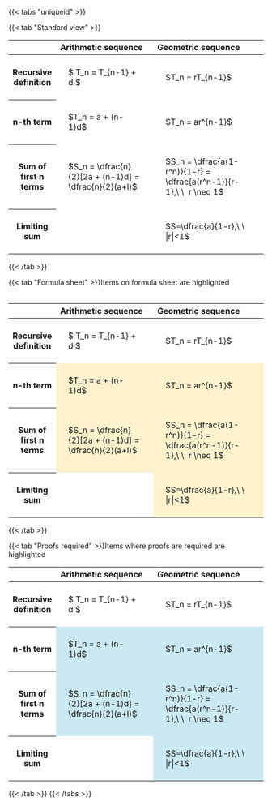 ---
---

{{< tabs "uniqueid" >}}

{{< tab "Standard view" >}}
<style type="text/css">
#T_8ac65 th.col_heading {
  text-align: left;
  font-size: 1em;
}
#T_8ac65 td {
  text-align: left;
  font-size: 1em;
  padding: 1.5em;
}
#T_8ac65_row0_col0, #T_8ac65_row0_col1, #T_8ac65_row1_col0, #T_8ac65_row1_col1, #T_8ac65_row2_col0, #T_8ac65_row2_col1, #T_8ac65_row3_col0, #T_8ac65_row3_col1 {
  width: 400px;
  white-space: pre-wrap;
}
</style>
<table id="T_8ac65">
  <thead>
    <tr>
      <th class="blank level0" >&nbsp;</th>
      <th id="T_8ac65_level0_col0" class="col_heading level0 col0" >Arithmetic sequence</th>
      <th id="T_8ac65_level0_col1" class="col_heading level0 col1" >Geometric sequence</th>
    </tr>
  </thead>
  <tbody>
    <tr>
      <th id="T_8ac65_level0_row0" class="row_heading level0 row0" >Recursive definition</th>
      <td id="T_8ac65_row0_col0" class="data row0 col0" >$ T_n = T_{n-1} + d $</td>
      <td id="T_8ac65_row0_col1" class="data row0 col1" >$T_n = rT_{n-1}$</td>
    </tr>
    <tr>
      <th id="T_8ac65_level0_row1" class="row_heading level0 row1" >n-th term</th>
      <td id="T_8ac65_row1_col0" class="data row1 col0" >$T_n = a + (n-1)d$</td>
      <td id="T_8ac65_row1_col1" class="data row1 col1" >$T_n = ar^{n-1}$</td>
    </tr>
    <tr>
      <th id="T_8ac65_level0_row2" class="row_heading level0 row2" >Sum of first n terms</th>
      <td id="T_8ac65_row2_col0" class="data row2 col0" >$S_n = \dfrac{n}{2}[2a + (n-1)d] = \dfrac{n}{2}(a+l)$</td>
      <td id="T_8ac65_row2_col1" class="data row2 col1" >$S_n = \dfrac{a(1-r^n)}{1-r} = \dfrac{a(r^n-1)}{r-1},\ \  r \neq 1$</td>
    </tr>
    <tr>
      <th id="T_8ac65_level0_row3" class="row_heading level0 row3" >Limiting sum</th>
      <td id="T_8ac65_row3_col0" class="data row3 col0" ></td>
      <td id="T_8ac65_row3_col1" class="data row3 col1" >$S=\dfrac{a}{1-r},\ \ |r|<1$</td>
    </tr>
  </tbody>
</table>
{{< /tab >}}

{{< tab "Formula sheet" >}}Items on formula sheet are highlighted
<br><br><style type="text/css">
#T_1d923 th.col_heading {
  text-align: left;
  font-size: 1em;
}
#T_1d923 td {
  text-align: left;
  font-size: 1em;
  padding: 1.5em;
}
#T_1d923_row0_col0, #T_1d923_row0_col1, #T_1d923_row3_col0 {
  width: 400px;
  white-space: pre-wrap;
}
#T_1d923_row1_col0, #T_1d923_row1_col1, #T_1d923_row2_col0, #T_1d923_row2_col1, #T_1d923_row3_col1 {
  width: 400px;
  background-color: rgba(255,194,10, 0.2);
  white-space: pre-wrap;
}
</style>
<table id="T_1d923">
  <thead>
    <tr>
      <th class="blank level0" >&nbsp;</th>
      <th id="T_1d923_level0_col0" class="col_heading level0 col0" >Arithmetic sequence</th>
      <th id="T_1d923_level0_col1" class="col_heading level0 col1" >Geometric sequence</th>
    </tr>
  </thead>
  <tbody>
    <tr>
      <th id="T_1d923_level0_row0" class="row_heading level0 row0" >Recursive definition</th>
      <td id="T_1d923_row0_col0" class="data row0 col0" >$ T_n = T_{n-1} + d $</td>
      <td id="T_1d923_row0_col1" class="data row0 col1" >$T_n = rT_{n-1}$</td>
    </tr>
    <tr>
      <th id="T_1d923_level0_row1" class="row_heading level0 row1" >n-th term</th>
      <td id="T_1d923_row1_col0" class="data row1 col0" >$T_n = a + (n-1)d$</td>
      <td id="T_1d923_row1_col1" class="data row1 col1" >$T_n = ar^{n-1}$</td>
    </tr>
    <tr>
      <th id="T_1d923_level0_row2" class="row_heading level0 row2" >Sum of first n terms</th>
      <td id="T_1d923_row2_col0" class="data row2 col0" >$S_n = \dfrac{n}{2}[2a + (n-1)d] = \dfrac{n}{2}(a+l)$</td>
      <td id="T_1d923_row2_col1" class="data row2 col1" >$S_n = \dfrac{a(1-r^n)}{1-r} = \dfrac{a(r^n-1)}{r-1},\ \  r \neq 1$</td>
    </tr>
    <tr>
      <th id="T_1d923_level0_row3" class="row_heading level0 row3" >Limiting sum</th>
      <td id="T_1d923_row3_col0" class="data row3 col0" ></td>
      <td id="T_1d923_row3_col1" class="data row3 col1" >$S=\dfrac{a}{1-r},\ \ |r|<1$</td>
    </tr>
  </tbody>
</table>
{{< /tab >}}

{{< tab "Proofs required" >}}Items where proofs are required are highlighted
<br>
<style type="text/css">
#T_2d8f3 th.col_heading {
  text-align: left;
  font-size: 1em;
}
#T_2d8f3 td {
  text-align: left;
  font-size: 1em;
  padding: 1.5em;
}
#T_2d8f3_row0_col0, #T_2d8f3_row0_col1, #T_2d8f3_row3_col0 {
  width: 400px;
  white-space: pre-wrap;
}
#T_2d8f3_row1_col0, #T_2d8f3_row1_col1, #T_2d8f3_row2_col0, #T_2d8f3_row2_col1, #T_2d8f3_row3_col1 {
  width: 400px;
  background-color: rgba(0,150,200, 0.2);
  white-space: pre-wrap;
}
</style>
<table id="T_2d8f3">
  <thead>
    <tr>
      <th class="blank level0" >&nbsp;</th>
      <th id="T_2d8f3_level0_col0" class="col_heading level0 col0" >Arithmetic sequence</th>
      <th id="T_2d8f3_level0_col1" class="col_heading level0 col1" >Geometric sequence</th>
    </tr>
  </thead>
  <tbody>
    <tr>
      <th id="T_2d8f3_level0_row0" class="row_heading level0 row0" >Recursive definition</th>
      <td id="T_2d8f3_row0_col0" class="data row0 col0" >$ T_n = T_{n-1} + d $</td>
      <td id="T_2d8f3_row0_col1" class="data row0 col1" >$T_n = rT_{n-1}$</td>
    </tr>
    <tr>
      <th id="T_2d8f3_level0_row1" class="row_heading level0 row1" >n-th term</th>
      <td id="T_2d8f3_row1_col0" class="data row1 col0" >$T_n = a + (n-1)d$</td>
      <td id="T_2d8f3_row1_col1" class="data row1 col1" >$T_n = ar^{n-1}$</td>
    </tr>
    <tr>
      <th id="T_2d8f3_level0_row2" class="row_heading level0 row2" >Sum of first n terms</th>
      <td id="T_2d8f3_row2_col0" class="data row2 col0" >$S_n = \dfrac{n}{2}[2a + (n-1)d] = \dfrac{n}{2}(a+l)$</td>
      <td id="T_2d8f3_row2_col1" class="data row2 col1" >$S_n = \dfrac{a(1-r^n)}{1-r} = \dfrac{a(r^n-1)}{r-1},\ \  r \neq 1$</td>
    </tr>
    <tr>
      <th id="T_2d8f3_level0_row3" class="row_heading level0 row3" >Limiting sum</th>
      <td id="T_2d8f3_row3_col0" class="data row3 col0" ></td>
      <td id="T_2d8f3_row3_col1" class="data row3 col1" >$S=\dfrac{a}{1-r},\ \ |r|<1$</td>
    </tr>
  </tbody>
</table>
{{< /tab >}}
{{< /tabs >}}
